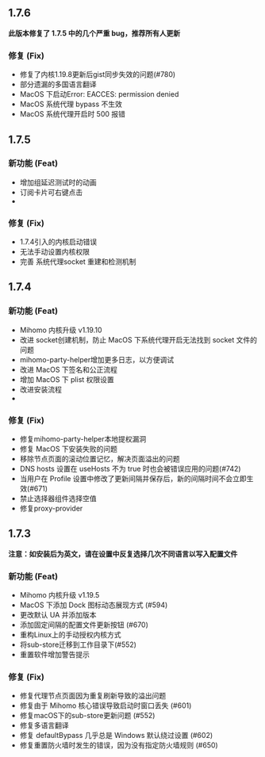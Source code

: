 ## 1.7.6

**此版本修复了 1.7.5 中的几个严重 bug，推荐所有人更新**

### 修复 (Fix)
- 修复了内核1.19.8更新后gist同步失效的问题(#780)
- 部分遗漏的多国语言翻译
- MacOS 下启动Error: EACCES: permission denied
-  MacOS 系统代理 bypass 不生效
-  MacOS 系统代理开启时 500 报错

## 1.7.5

### 新功能 (Feat)
- 增加组延迟测试时的动画
- 订阅卡片可右键点击
- 

### 修复 (Fix)
- 1.7.4引入的内核启动错误
 - 无法手动设置内核权限
 - 完善 系统代理socket 重建和检测机制

## 1.7.4

### 新功能 (Feat)
- Mihomo 内核升级 v1.19.10
- 改进 socket创建机制，防止 MacOS 下系统代理开启无法找到 socket 文件的问题
- mihomo-party-helper增加更多日志，以方便调试
- 改进 MacOS 下签名和公正流程
- 增加 MacOS 下 plist 权限设置
- 改进安装流程
- 

### 修复 (Fix)
 - 修复mihomo-party-helper本地提权漏洞
 - 修复 MacOS 下安装失败的问题
- 移除节点页面的滚动位置记忆，解决页面溢出的问题
- DNS hosts 设置在 useHosts 不为 true 时也会被错误应用的问题(#742)
- 当用户在 Profile 设置中修改了更新间隔并保存后，新的间隔时间不会立即生效(#671)
- 禁止选择器组件选择空值
- 修复proxy-provider

## 1.7.3
**注意：如安装后为英文，请在设置中反复选择几次不同语言以写入配置文件**

### 新功能 (Feat)
- Mihomo 内核升级 v1.19.5
- MacOS 下添加 Dock 图标动态展现方式 (#594)
- 更改默认 UA 并添加版本
- 添加固定间隔的配置文件更新按钮 (#670)
- 重构Linux上的手动授权内核方式
- 将sub-store迁移到工作目录下(#552)
- 重置软件增加警告提示

### 修复 (Fix)
- 修复代理节点页面因为重复刷新导致的溢出问题
- 修复由于 Mihomo 核心错误导致启动时窗口丢失 (#601)
- 修复macOS下的sub-store更新问题 (#552)
- 修复多语言翻译
- 修复 defaultBypass 几乎总是 Windows 默认绕过设置 (#602)
- 修复重置防火墙时发生的错误，因为没有指定防火墙规则 (#650)
